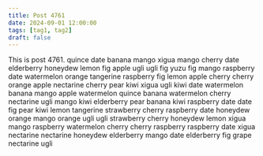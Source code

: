 ```yaml
---
title: Post 4761
date: 2024-09-01 12:00:00
tags: [tag1, tag2]
draft: false
---
```

This is post 4761.
quince
date
banana
mango
xigua
mango
cherry
date
elderberry
honeydew
lemon
fig
apple
ugli
ugli
fig
yuzu
fig
mango
raspberry
date
watermelon
orange
tangerine
raspberry
fig
lemon
apple
cherry
cherry
orange
apple
nectarine
cherry
pear
kiwi
xigua
ugli
kiwi
date
watermelon
banana
mango
apple
watermelon
quince
banana
watermelon
cherry
nectarine
ugli
mango
kiwi
elderberry
pear
banana
kiwi
raspberry
date
date
fig
pear
kiwi
lemon
tangerine
strawberry
cherry
raspberry
date
honeydew
orange
mango
orange
ugli
ugli
strawberry
cherry
honeydew
lemon
xigua
mango
raspberry
watermelon
cherry
cherry
raspberry
raspberry
date
xigua
nectarine
nectarine
honeydew
elderberry
mango
date
elderberry
fig
grape
nectarine
ugli
